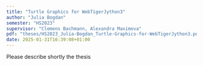 ```yaml
---
title: "Turtle Graphics for WebTigerJython3"
author: "Julia Bogdan"
semester: "HS2023"
supervisor: "Clemens Bachmann, Alexandra Maximova"
pdf: "theses/HS2023_Julia-Bogdan_Turtle-Graphics-for-WebTigerJython3.pdf"
date: 2025-01-31T16:39:08+01:00
---
```

Please describe shortly the thesis